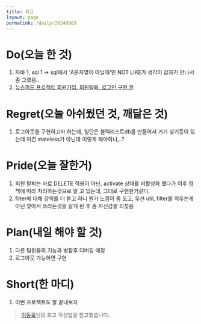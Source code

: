```yaml
---
title: 회고
layout: page
permalink: /daily/20240903
---
```


# Do(오늘 한 것)
1. 자바 1, sql 1 -> sql에서 'A문자열이 아닐때'인 NOT LIKE가 생각이 갑자기 안나서 좀 그랬음..
2. [뉴스피드 프로젝트 회원가입, 회원탈퇴, 로그인 구현 완](https://github.com/banasu0723/Newsfeed/tree/feature/auth)

# Regret(오늘 아쉬웠던 것, 깨달은 것)
1. 로그아웃을 구현하고자 하는데, 일단은 블랙리스트db를 만들어서 거기 넣기등이 있는데 이건 stateless가 아닌데 이렇게 해야하나,..?

# Pride(오늘 잘한거)
1. 회원 탈퇴는 바로 DELETE 적용이 아닌, activate 상태를 비활성화 했다가 이후 정책에 따라 처리하는것으로 알 고 있는데, 그대로 구현한거같다.
2. filter에 대해 강의를 더 듣고 하니 뭔가 느낌이 좀 오고, 우선 util, filter를 외우는게 아닌 찾아서 쓰라는것을 알게 된 후 좀 자신감을 되찾음

# Plan(내일 해야 할 것)
1. 다른 팀원들의 기능과 병합후 디버깅 예정
2. 로그아웃 가능하면 구현

# Short(한 마디)
1. 이번 프로젝트도 잘 끝내보자

> [이동욱](https://dongwooklee96.github.io/)님의 회고 작성법을 참고했습니다.